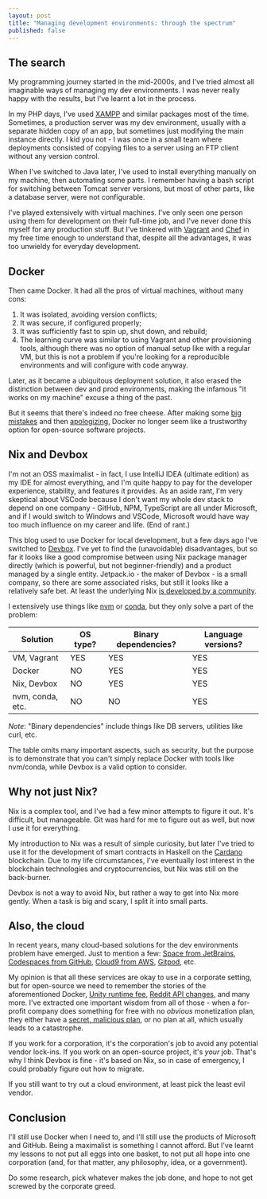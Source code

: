 ```yaml
---
layout: post
title: "Managing development environments: through the spectrum"
published: false
---
```


## The search

My programming journey started in the mid-2000s, and I've tried almost all imaginable ways of managing my dev environments. I was never really happy with the results, but I've learnt a lot in the process.

In my PHP days, I've used [XAMPP](https://en.wikipedia.org/wiki/XAMPP) and similar packages most of the time.  Sometimes, a production server was my dev environment, usually with a separate hidden copy of an app, but sometimes just modifying the main instance directly. I kid you not - I was once in a small team where deployments consisted of copying files to a server using an FTP client without any version control.

When I've switched to Java later, I've used to install everything manually on my machine, then automating some parts. I remember having a bash script for switching between Tomcat server versions, but most of other parts, like a database server, were not configurable.

I've played extensively with virtual machines. I've only seen one person using them for development on their full-time job, and I've never done this myself for any production stuff. But I've tinkered with [Vagrant](https://www.vagrantup.com/) and [Chef](https://www.chef.io/) in my free time enough to understand that, despite all the advantages, it was too unwieldy for everyday development.

## Docker

Then came Docker. It had all the pros of virtual machines, without many cons:

1. It was isolated, avoiding version conflicts;
2. It was secure, if configured properly;
3. It was sufficiently fast to spin up, shut down, and rebuild;
4. The learning curve was similar to using Vagrant and other provisioning tools, although there was no option of manual setup like with a regular VM, but this is not a problem if you're looking for a reproducible environments and will configure with code anyway.

Later, as it became a ubiquitous deployment solution, it also erased the distinction between dev and prod environments, making the infamous "it works on my machine" excuse a thing of the past.

But it seems that there's indeed no free cheese. After making some [big mistakes](https://blog.alexellis.io/docker-is-deleting-open-source-images/) and then [apologizing](https://www.docker.com/blog/we-apologize-we-did-a-terrible-job-announcing-the-end-of-docker-free-teams/), Docker no longer seem like a trustworthy option for open-source software projects.

## Nix and Devbox

I'm not an OSS maximalist - in fact, I use IntelliJ IDEA (ultimate edition) as my IDE for almost everything, and I'm quite happy to pay for the developer experience, stability, and features it provides. As an aside rant, I'm very skeptical about VSCode because I don't want my whole dev stack to depend on one company - GitHub, NPM, TypeScript are all under Microsoft, and if I would switch to Windows and VSCode, Microsoft would have way too much influence on my career and life. (End of rant.)

This blog used to use Docker for local development, but a few days ago I've switched to [Devbox](https://www.jetpack.io/devbox/). I've yet to find the (unavoidable) disadvantages, but so far it looks like a good compromise between using Nix package manager directly (which is powerful, but not beginner-friendly) and a product managed by a single entity. Jetpack.io - the maker of Devbox - is a small company, so there are some associated risks, but still it looks like a relatively safe bet. At least the underlying Nix [is developed by a community](https://nixos.org/community/).

I extensively use things like [nvm](https://github.com/nvm-sh/nvm) or [conda](https://docs.conda.io/en/latest/), but they only solve a part of the problem:

| Solution         | OS type? | Binary dependencies? | Language versions? |
|------------------|----------|----------------------|--------------------|
| VM, Vagrant      | YES      | YES                  | YES                |
| Docker           | NO       | YES                  | YES                |
| Nix, Devbox      | NO       | YES                  | YES                |
| nvm, conda, etc. | NO       | NO                   | YES                |

_Note_: "Binary dependencies" include things like DB servers, utilities like curl, etc.

The table omits many important aspects, such as security, but the purpose is to demonstrate that you can't simply replace Docker with tools like nvm/conda, while Devbox is a valid option to consider.

## Why not just Nix?

Nix is a complex tool, and I've had a few minor attempts to figure it out. It's difficult, but manageable. Git was hard for me to figure out as well, but now I use it for everything.

My introduction to Nix was a result of simple curiosity, but later I've tried to use it for the development of smart contracts in Haskell on the [Cardano](https://cardano.org/) blockchain. Due to my life circumstances, I've eventually lost interest in the blockchain technologies and cryptocurrencies, but Nix was still on the back-burner.

Devbox is not a way to avoid Nix, but rather a way to get into Nix more gently. When a task is big and scary, I split it into small parts.

## Also, the cloud

In recent years, many cloud-based solutions for the dev environments problem have emerged. Just to mention a few: [Space from JetBrains](https://www.jetbrains.com/space/), [Codespaces from GitHub](https://github.com/features/codespaces), [Cloud9 from AWS](https://aws.amazon.com/pm/cloud9/), [Gitpod](https://www.gitpod.io/), etc.

My opinion is that all these services are okay to use in a corporate setting, but for open-source we need to remember the stories of the aforementioned Docker, [Unity runtime fee](https://en.wikipedia.org/wiki/Unity_(game_engine)#Runtime_fee), [Reddit API changes](https://en.wikipedia.org/wiki/2023_Reddit_API_controversy), and many more. I've extracted one important wisdom from all of those - when a for-profit company does something for free with no _obvious_ monetization plan, they either have a [secret, malicious plan](https://en.wikipedia.org/wiki/Embrace,_extend,_and_extinguish), or no plan at all, which usually leads to a catastrophe.

If you work for a corporation, it's the corporation's job to avoid any potential vendor lock-ins. If you work on an open-source project, it's _your_ job. That's why I think Devbox is fine - it's based on Nix, so in case of emergency, I could probably figure out how to migrate.

If you still want to try out a cloud environment, at least pick the least evil vendor.

## Conclusion

I'll still use Docker when I need to, and I'll still use the products of Microsoft and GitHub. Being a maximalist is something I cannot afford. But I've learnt my lessons to not put all eggs into one basket, to not put all hope into one corporation (and, for that matter, any philosophy, idea, or a government).

Do some research, pick whatever makes the job done, and hope to not get screwed by the corporate greed.
